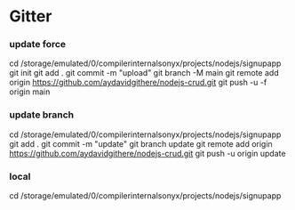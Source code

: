 # Gitter


### update force

 cd /storage/emulated/0/compilerinternalsonyx/projects/nodejs/signupapp
 git init 
 git add .
 git commit -m "upload"
 git branch -M main
 git remote add origin https://github.com/aydavidgithere/nodejs-crud.git
 git push -u -f origin main

### update branch
 cd /storage/emulated/0/compilerinternalsonyx/projects/nodejs/signupapp
 git add .
 git commit -m "update"
 git branch update
 git remote add origin https://github.com/aydavidgithere/nodejs-crud.git
 git push -u origin update
 
 
 
### local
 
 cd /storage/emulated/0/compilerinternalsonyx/projects/nodejs/signupapp
 
    